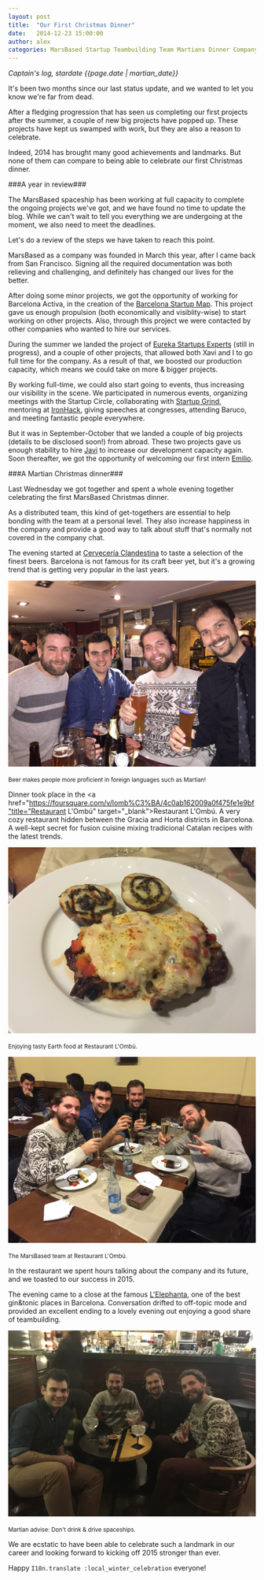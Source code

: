 ```yaml
---
layout: post
title:  "Our First Christmas Dinner"
date:   2014-12-23 15:00:00
author: alex
categories: MarsBased Startup Teambuilding Team Martians Dinner Company Culture
---
```


*Captain's log, stardate {{page.date | martian_date}}*

It's been two months since our last status update, and we wanted to let you know we're far from dead.

After a fledging progression that has seen us completing our first projects after the summer, a couple of new big projects have popped up. These projects have kept us swamped with work, but they are also a reason to celebrate.

Indeed, 2014 has brought many good achievements and landmarks. But none of them can compare to being able to celebrate our first Christmas dinner.

<!--more-->

###A year in review###

The MarsBased spaceship has been working at full capacity to complete the ongoing projects we've got, and we have found no time to update the blog. While we can't wait to tell you everything we are undergoing at the moment, we also need to meet the deadlines.

Let's do a review of the steps we have taken to reach this point.

MarsBased as a company was founded in March this year, after I came back from San Francisco. Signing all the required documentation was both relieving and challenging, and definitely has changed our lives for the better.

After doing some minor projects, we got the opportunity of working for Barcelona Activa, in the creation of the <a href="http://bcn.cat/bcnstartupMap" title="BCN Startup Map" target="_blank">Barcelona Startup Map</a>. This project gave us enough propulsion (both economically and visiblity-wise) to start working on other projects. Also, through this project we were contacted by other companies who wanted to hire our services.

During the summer we landed the project of <a href="http://www.eureka-startups.com" title="Eureka Startups" target="_blank">Eureka Startups Experts</a> (still in progress), and a couple of other projects, that allowed both Xavi and I to go full time for the company. As a result of that, we boosted our production capacity, which means we could take on more & bigger projects.

By working full-time, we could also start going to events, thus increasing our visibility in the scene. We participated in numerous events, organizing meetings with the Startup Circle, collaborating with <a href="http://www.startupgrind.cat" title="Startup Grind Barcelona" target="_blank">Startup Grind</a>, mentoring at <a href="http://ironhack.com" title="IronHack" target="_blank">IronHack</a>, giving speeches at congresses, attending Baruco, and meeting fantastic people everywhere.

But it was in September-October that we landed a couple of big projects (details to be disclosed soon!) from abroad. These two projects gave us enough stability to hire <a href="http://marsbased.com/blog/2014/10/18/The-MarsBased-Team-Grows-Bigger-The-Abduction/" title="Our blog post of our first hire" target="_blank">Javi</a> to increase our development capacity again. Soon thereafter, we got the opportunity of welcoming our first intern <a href="https://twitter.com/MarsBased/status/538760313836158976" title="MarsBased welcomes Emilio Rios" target="_blank">Emilio</a>.

###A Martian Christmas dinner###

Last Wednesday we got together and spent a whole evening together celebrating the first MarsBased Christmas dinner.

As a distributed team, this kind of get-togethers are essential to help bonding with the team at a personal level. They also increase happiness in the company and provide a good way to talk about stuff that's normally not covered in the company chat.

The evening started at <a href="https://foursquare.com/v/la-cerveseria-clandestina/50447f7de4b072dc97475858" title="La Cervecería Clanestina" target="_blank">Cervecería Clandestina</a> to taste a selection of the finest beers. Barcelona is not famous for its craft beer yet, but it's a growing trend that is getting very popular in the last years.

<img src="/images/blog/post15a.jpg" alt="The MarsBased team at Cervecería Clandestina" title="The MarsBased team at Cervecería Clandestina" class="img-center img-rounded img-responsive" />
<p class="text-center img-footer"><small>Beer makes people more proficient in foreign languages such as Martian!</small></p>

Dinner took place in the <a href="https://foursquare.com/v/lomb%C3%BA/4c0ab162009a0f475fe1e9bf"title="Restaurant L'Ombú" target="_blank">Restaurant L'Ombú</a>. A very cozy restaurant hidden between the Gracia and Horta districts in Barcelona. A well-kept secret for fusion cuisine mixing tradicional Catalan recipes with the latest trends.

<img src="/images/blog/post15c.jpg" alt="Enjoying tasty Earth food at Restaurant L'Ombú" title="Enjoying tasty Earth food at Restaurant L'Ombú" class="img-center img-rounded img-responsive" />
<p class="text-center img-footer"><small>Enjoying tasty Earth food at Restaurant L'Ombú.</small></p>

<img src="/images/blog/post15d.jpg" alt="The MarsBased team at Restaurant L'Ombú" title="The MarsBased team at Restaurant L'Ombú" class="img-center img-rounded img-responsive" />
<p class="text-center img-footer"><small>The MarsBased team at Restaurant L'Ombú.</small></p>

In the restaurant we spent hours talking about the company and its future, and we toasted to our success in 2015.

The evening came to a close at the famous <a href="https://foursquare.com/v/elephanta/4b510121f964a5201a3d27e3" title="L'Elephanta" target="_blank">L'Elephanta</a>, one of the best gin&tonic places in Barcelona. Conversation drifted to off-topic mode and provided an excellent ending to a lovely evening out enjoying a good share of teambuilding.

<img src="/images/blog/post15e.jpg" alt="The MarsBased team at L'Elephanta" title="The MarsBased team at L'Elephanta" class="img-center img-rounded img-responsive" />
<p class="text-center img-footer"><small>Martian advise: Don't drink & drive spaceships.</small></p>

We are ecstatic to have been able to celebrate such a landmark in our career and looking forward to kicking off 2015 stronger than ever.

Happy <code>I18n.translate :local\_winter\_celebration</code> everyone!